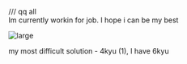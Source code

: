 /// qq all        
 Im currently workin for job. I hope i can be my best

 ![large](https://github.com/LappyTon/LappyTon/assets/69641782/ece948f1-3844-4b54-bff7-050093b7d62c)
 
my most difficult solution - 4kyu (1), I have 6kyu

